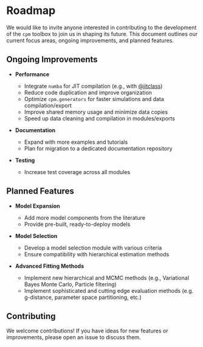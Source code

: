 # Roadmap

We would like to invite anyone interested in contributing to the development of the `cpm` toolbox to join us in shaping its future. This document outlines our current focus areas, ongoing improvements, and planned features.

## Ongoing Improvements

- **Performance**
    - Integrate `numba` for JIT compilation (e.g., with [@jitclass](https://numba.pydata.org/numba-doc/dev/user/jitclass.html))
    - Reduce code duplication and improve organization
    - Optimize `cpm.generators` for faster simulations and data compilation/export
    - Improve shared memory usage and minimize data copies
    - Speed up data cleaning and compilation in modules/exports

- **Documentation**
    - Expand with more examples and tutorials
    - Plan for migration to a dedicated documentation repository

- **Testing**
    - Increase test coverage across all modules

## Planned Features

- **Model Expansion**
    - Add more model components from the literature
    - Provide pre-built, ready-to-deploy models

- **Model Selection**
    - Develop a model selection module with various criteria
    - Ensure compatibility with hierarchical estimation methods

- **Advanced Fitting Methods**
    - Implement new hierarchical and MCMC methods (e.g., Variational Bayes Monte Carlo, Particle filtering)
    - Implement sophisticated and cutting edge evaluation methods (e.g. g-distance, parameter space partitioning, etc.)

## Contributing

We welcome contributions! If you have ideas for new features or improvements, please open an issue to discuss them.
